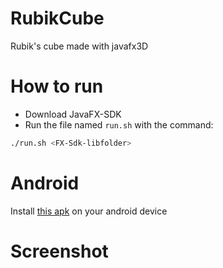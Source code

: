# RubikCube
Rubik's cube made with javafx3D
# How to run
* Download JavaFX-SDK
* Run the file named `run.sh` with the command:
```bash
./run.sh <FX-Sdk-libfolder>
```
# Android
Install [this apk](https://github.com/OrangoMango/RubikCube/raw/main/rubikcube.apk) on your android device
# Screenshot
